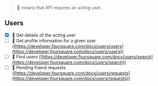 > :bust_in_silhouette: means that API requires an acting user.

## Users

 - [x] :bust_in_silhouette: Get details of the acting user
 - [ ] :bust_in_silhouette: Get profile information for a given user ([https://developer.foursquare.com/docs/users/users](https://developer.foursquare.com/docs/users/users))
 - [ ] :bust_in_silhouette: Find users ([https://developer.foursquare.com/docs/users/search](https://developer.foursquare.com/docs/users/search))
 - [ ] :bust_in_silhouette: Pending friend requests ([https://developer.foursquare.com/docs/users/requests](https://developer.foursquare.com/docs/users/requests))
